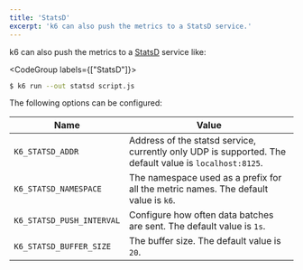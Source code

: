 ```yaml
---
title: 'StatsD'
excerpt: 'k6 can also push the metrics to a StatsD service.'
---
```


k6 can also push the metrics to a [StatsD](https://github.com/statsd/statsd) service like:

<CodeGroup labels={["StatsD"]}>

```bash
$ k6 run --out statsd script.js
```

</CodeGroup>

The following options can be configured:

| Name                      | Value                                                                                                  |
| ------------------------- | ------------------------------------------------------------------------------------------------------ |
| `K6_STATSD_ADDR`          | Address of the statsd service, currently only UDP is supported. The default value is `localhost:8125`. |
| `K6_STATSD_NAMESPACE`     | The namespace used as a prefix for all the metric names. The default value is `k6`.                    |
| `K6_STATSD_PUSH_INTERVAL` | Configure how often data batches are sent. The default value is `1s`.                                  |
| `K6_STATSD_BUFFER_SIZE`   | The buffer size. The default value is `20`.                                                            |
